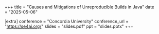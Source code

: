 +++
title = "Causes and Mitigations of Unreproducible Builds in Java"
date = "2025-05-06"

[extra]
conference = "Concordia University"
conference_url = "https://se4ai.org/"
slides = "slides.pdf"
ppt = "slides.pptx"
+++

